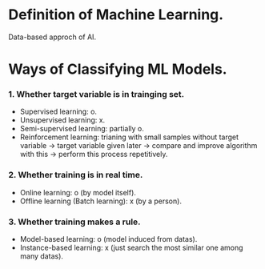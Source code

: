 # Definition of Machine Learning.
Data-based approch of AI.
# Ways of Classifying ML Models.
### 1. Whether target variable is in trainging set.
- Supervised learning: o.
- Unsupervised learning: x.
- Semi-supervised learning: partially o.
- Reinforcement learning: trianing with small samples without target variable -> target variable given later -> compare and improve algorithm with this
  -> perform this process repetitively.
### 2. Whether training is in real time.
- Online learning: o (by model itself).
- Offline learning (Batch learning): x (by a person).
### 3. Whether training makes a rule.
- Model-based learning: o (model induced from datas).
- Instance-based learning: x (just search the most similar one among many datas).
